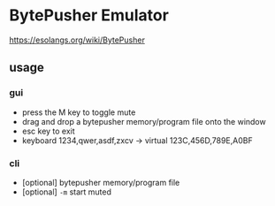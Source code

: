 # BytePusher Emulator
https://esolangs.org/wiki/BytePusher

## usage
### gui
- press the M key to toggle mute
- drag and drop a bytepusher memory/program file onto the window
- esc key to exit
- keyboard 1234,qwer,asdf,zxcv -> virtual 123C,456D,789E,A0BF
### cli
- [optional] bytepusher memory/program file
- [optional] `-m` start muted
